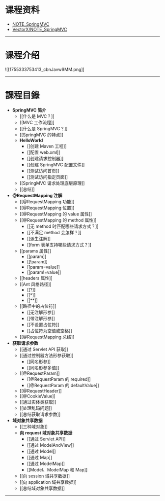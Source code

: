# 课程资料

- [NOTE_SpringMVC](https://github.com/vectorxxxx/NOTE_SpringMVC/tree/main)
- [VectorX/NOTE_SpringMVC](https://gitee.com/vectorx/NOTE_SpringMVC)

---

# 课程介绍

![[1755333753413_cbnJavw9MM.png]]

---

# 課程目錄

- **SpringMVC 简介**
	- [[什么是 MVC？]]
	- [[MVC 工作流程]]
	- [[什么是 SpringMVC？]]
	- [[SpringMVC 的特点]]
	- **HelloWorld**
		- [[创建 Maven 工程]]
		- [[配置 web.xml]]
		- [[创建请求控制器]]
		- [[创建 SpringMVC 配置文件]]
		- [[测试访问首页]]
		- [[测试访问指定页面]]
	- [[SpringMVC 请求处理底层原理]]
	- [[总结]]
- **@RequestMapping 注解**
	- [[@RequestMapping 功能]]
	- [[@RequestMapping 位置]]
	- [[@RequestMapping 的 value 属性]]
	- [[@RequestMapping 的 method 属性]]
		- [[无 method 时匹配哪些请求方式？]]
		- [[不满足 method 会怎样？]]
		- [[派生注解]]
		- [[form 表单支持哪些请求方式？]]
	- [[params 属性]]
		- [[param]]
		- [[!param]]
		- [[param=value]]
		- [[param!=value]]
	- [[headers 属性]]
	- [[Ant 风格路径]]
		- [[?]]
		- [[*]]
		- [[**]]
	- [[路径中的占位符]]
		- [[无注解形参]]
		- [[带注解形参]]
		- [[不设置占位符]]
		- [[占位符为空值或空格]]
	- [[@RequestMapping  总结]]
- **获取请求参数**
	- [[通过 Servlet API 获取]]
	- [[通过控制器方法形参获取]]
		- [[同名形参]]
		- [[同名形参多值]]
	- [[@RequestParam]]
		- [[@RequestParam 的 required]]
		- [[@RequestParam 的 defaultValue]]
	- [[@RequestHeader]]
	- [[@CookieValue]]
	- [[通过实体类获取]]
	- [[处理乱码问题]]
	- [[总结获取请求参数]]
- **域对象共享数据**
	- [[三种域对象]]
	- **向 request 域对象共享数据**
		- [[通过 Servlet API]]
		- [[通过 ModelAndView]]
		- [[通过 Model]]
		- [[通过 Map]]
		- [[通过 ModelMap]]
		- [[Model、ModelMap 和 Map]]
	- [[向 session 域共享数据]]
	- [[向 application 域共享数据]]
	- [[总结域对象共享数据]]

---